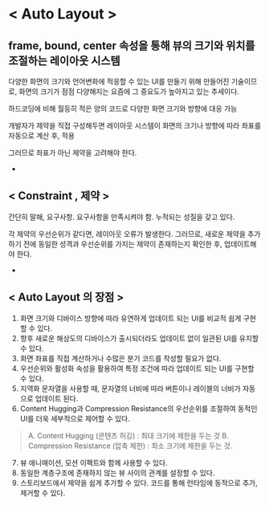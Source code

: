 < Auto Layout >
===================
frame, bound, center 속성을 통해 뷰의 크기와 위치를 조절하는 레이아웃 시스템
---------------------
다양한 화면의 크기와 언어변화에 적응할 수 있는 UI를 만들기 위해 만들어진 기술이므로, 화면의 크기가 점점 다양해지는 요즘에 그 중요도가 높아지고 있는 추세이다.

하드코딩에 비해 월등히 적은 양의 코드로 다양한 화면 크기와 방향에 대응 가능

개발자가 제약을 직접 구성해두면 레이아웃 시스템이 화면의 크기나 방향에 따라 좌표를 자동으로 계산 후, 적용

그러므로 좌표가 아닌 제약을 고려해야 한다.

-
< Constraint , 제약 >
-

간단히 말해, 요구사항.  요구사항을 만족시켜야 함. 누적되는 성질을 갖고 있다. 

각 제약의 우선순위가 같다면, 레이아웃 오류가 발생한다. 그러므로, 새로운 제약을 추가하기 전에 동일한 성격과 우선순위를 가지는 제약이 존재하는지 확인한 후, 업데이트해야 한다.


-
< Auto Layout 의 장점 >
-
1.	화면 크기와 디바이스 방향에 따라 유연하게 업데이트 되는 UI를 비교적 쉽게 구현할 수 있다.
2.	향후 새로운 해상도의 디바이스가 출시되더라도 업데이트 없이 일관된 UI를 유지할 수 있다.
3.	화면 좌표를 직접 계산하거나 수많은 분기 코드를 작성할 필요가 없다.
4.	우선순위와 활성화 속성을 활용하여 특정 조건에 따라 업데이트 되는 UI를 구현할 수 있다.
5.	지역화 문자열을 사용할 때, 문자열의 너비에 따라 버튼이나 레이블의 너비가 자동으로 업데이트 된다.
6.	Content Hugging과 Compression Resistance의 우선순위를 조절하여 동적인 UI를 더욱 세부적으로 제어할 수 있다.
>A.	Content Hugging (콘텐츠 허깅) : 최대 크기에 제한을 두는 것
>B.	Compression Resistance (압축 제한) : 최소 크기에 제한을 두는 것.
7.	뷰 애니매이션, 모션 이펙트와 함께 사용할 수 있다.
8.	동일한 계층구조에 존재하지 않는 뷰 사이의 관계를 설정할 수 있다. 
9.	스토리보드에서 제약을 쉽게 추가할 수 있다. 코드를 통해 런타임에 동적으로 추가, 제거할 수 있다.
